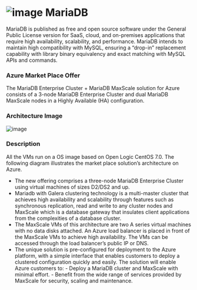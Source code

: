 #    ![image](https://mariadb.org/wp-content/uploads/2015/05/MariaDB-seal-white.png) MariaDB 

MariaDB is published as free and open source software under the General Public License version for SaaS, cloud, and on-premises applications that require high availability, scalability, and performance. MariaDB intends to maintain high compatibility with MySQL, ensuring a “drop-in” replacement capability with library binary equivalency and exact matching with MySQL APIs and commands.

### Azure Market Place Offer

The MariaDB Enterprise Cluster + MariaDB MaxScale solution for Azure consists of a 3-node MariaDB Enterprise Cluster and dual MariaDB MaxScale nodes in a Highly Available (HA) configuration.

### Architecture Image

![image](https://raw.githubusercontent.com/sysgain/arm-components/mariadb/mariadb/architecture-image/Architecture%20image.png?token=AT3nZui9FxuBZM-W4rRFhz-N-7xYQlCWks5XxoZWwA%3D%3D)

### Description

All the VMs run on a OS image based on Open Logic CentOS 7.0. The following diagram illustrates the market place solution’s architecture on Azure.
- The new offering comprises a three-node MariaDB Enterprise Cluster using virtual machines of sizes D2/DS2 and up.
- Mariadb with Galera clustering technology is a multi-master cluster that achieves high availability and scalability through features such as synchronous replication, read and write to any cluster nodes and MaxScale which is a database gateway that insulates client applications from the    complexities of a database cluster.
- The MaxScale VMs of this architecture are two A series virtual machines with no data disks attached.  An Azure load balancer is placed in front of the MaxScale VMs to achieve high availability.  The VMs can be accessed through the load balancer’s public IP or DNS.
- The unique solution is pre-configured for deployment to the Azure platform, with a simple interface that enables customers to deploy a clustered configuration quickly and easily. The solution will enable Azure customers to:
          - Deploy a MariaDB cluster and MaxScale with minimal effort.
          - Benefit from the wide range of services provided by MaxScale for security, scaling and maintenance.

         
         
        